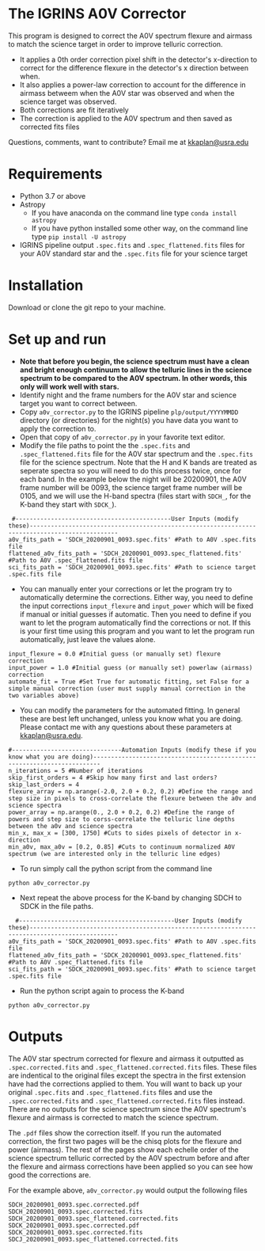 # The IGRINS A0V Corrector
This program is designed to correct the A0V spectrum flexure and airmass to match the science target in order to improve telluric correction.
- It applies a 0th order correction pixel shift in the detector's x-direction to correct for the difference flexure in the detector's x direction between when.
- It also applies a power-law correction to account for the difference in airmass betweem when the A0V star was observed and when the science target was observed. 
- Both corrections are fit iteratively
- The correction is applied to the A0V spectrum and then saved as corrected fits files

Questions, comments, want to contribute?
Email me at kkaplan@usra.edu

# Requirements
- Python 3.7 or above
- Astropy
  -  If you have anaconda on the command line type `conda install astropy`
  -  If you have python installed some other way, on the command line type `pip install -U astropy`
- IGRINS pipeline output `.spec.fits` and `.spec_flattened.fits` files for your A0V standard star and the `.spec.fits` file for your science target

# Installation
Download or clone the git repo to your machine.  

# Set up and run
- **Note that before you begin, the science spectrum must have a clean and bright enough continuum to allow the telluric lines in the science spectrum to be compared to the A0V spectrum.  In other words, this only will work well with stars.**
- Identify night and the frame numbers for the A0V star and science target you want to correct between.  
- Copy `a0v_corrector.py` to the IGRINS pipeline `plp/output/YYYYMMDD` directory (or directories) for the night(s) you have data you want to apply the correction to.
- Open that copy of `a0v_corrector.py` in your favorite text editor.
- Modify the file paths to point the the `.spec.fits` and `.spec_flattened.fits` file for the A0V star spectrum and the `.spec.fits` file for the science spectrum. Note that the H and K bands are treated as seperate spectra so you will need to do this process twice, once for each band. In the example below the night will be 20200901, the A0V frame number will be 0093, the science target frame number will be 0105, and we will use the H-band spectra (files start with `SDCH_`, for the K-band they start with `SDCK_`).
 ```
  #--------------------------------------------User Inputs (modify these)-----------------------------------------------------------------------------------------------
a0v_fits_path = 'SDCH_20200901_0093.spec.fits' #Path to A0V .spec.fits file
flattened_a0v_fits_path = 'SDCH_20200901_0093.spec_flattened.fits' #Path to A0V .spec_flattened.fits file
sci_fits_path = 'SDCH_20200901_0093.spec.fits' #Path to science target .spec.fits file
  ```
  - You can manually enter your corrections or let the program try to automatically determine the corrections.  Either way, you need to define the input corrections  `input_flexure` and `input_power` which will be fixed if manual or initial guesses if automatic.  Then you need to define if you want to let the program automatically find the corrections or not.  If this is your first time using this program and you want to let the program run automatically, just leave the values alone.
```
input_flexure = 0.0 #Initial guess (or manually set) flexure correction
input_power = 1.0 #Initial guess (or manually set) powerlaw (airmass) correction 
automate_fit = True #Set True for automatic fitting, set False for a simple manual correction (user must supply manual correction in the two variables above)
```
- You can modify the parameters for the automated fitting.  In general these are best left unchanged, unless you know what you are doing.  Please contact me with any questions about these parameters at kkaplan@usra.edu.
```
#-------------------------------Automation Inputs (modify these if you know what you are doing)------------------------------------------------------------------------
n_iterations = 5 #Number of iterations
skip_first_orders = 4 #Skip how many first and last orders?
skip_last_orders = 4
flexure_array = np.arange(-2.0, 2.0 + 0.2, 0.2) #Define the range and step size in pixels to cross-correlate the flexure between the a0v and science spectra
power_array = np.arange(0., 2.0 + 0.2, 0.2) #Define the range of powers and step size to corss-correlate the telluric line depths between the a0v and science spectra
min_x, max_x = [300, 1750] #Cuts to sides pixels of detector in x-direction
min_a0v, max_a0v = [0.2, 0.85] #Cuts to continuum normalized A0V spectrum (we are interested only in the telluric line edges)
```
- To run simply call the python script from the command line
```
python a0v_corrector.py
```
- Next repeat the above process for the K-band by changing SDCH to SDCK in the file paths.
```
  #--------------------------------------------User Inputs (modify these)-----------------------------------------------------------------------------------------------
a0v_fits_path = 'SDCK_20200901_0093.spec.fits' #Path to A0V .spec.fits file
flattened_a0v_fits_path = 'SDCK_20200901_0093.spec_flattened.fits' #Path to A0V .spec_flattened.fits file
sci_fits_path = 'SDCK_20200901_0093.spec.fits' #Path to science target .spec.fits file
```
- Run the python script again to process the K-band
```
python a0v_corrector.py
```
# Outputs

The A0V star spectrum corrected for flexure and airmass it outputted as `.spec.corrected.fits` and `.spec_flattened.corrected.fits` files.  These files are indentical to the original files except the spectra in the first extension have had the corrections applied to them.  You will want to back up your original `.spec.fits` and `.spec_flattened.fits` files and use the `.spec.corrected.fits` and `.spec_flattened.corrected.fits` files instead.  There are no outputs for the science spectrum since the A0V spectrum's flexure and airmass is corrected to match the science spectrum.

The `.pdf` files show the correction itself.  If you run the automated correction, the first two pages will be the chisq plots for the flexure and power (airmass).  The rest of the pages show each echelle order of the science spectrum telluric corrected by the A0V spectrum before and after the flexure and airmass corrections have been applied so you can see how good the corrections are.

For the example above,  `a0v_corrector.py` would output the following files
```
SDCH_20200901_0093.spec.corrected.pdf
SDCH_20200901_0093.spec.corrected.fits
SDCH_20200901_0093.spec_flattened.corrected.fits
SDCK_20200901_0093.spec.corrected.pdf
SDCK_20200901_0093.spec.corrected.fits
SDCJ_20200901_0093.spec_flattened.corrected.fits
```
